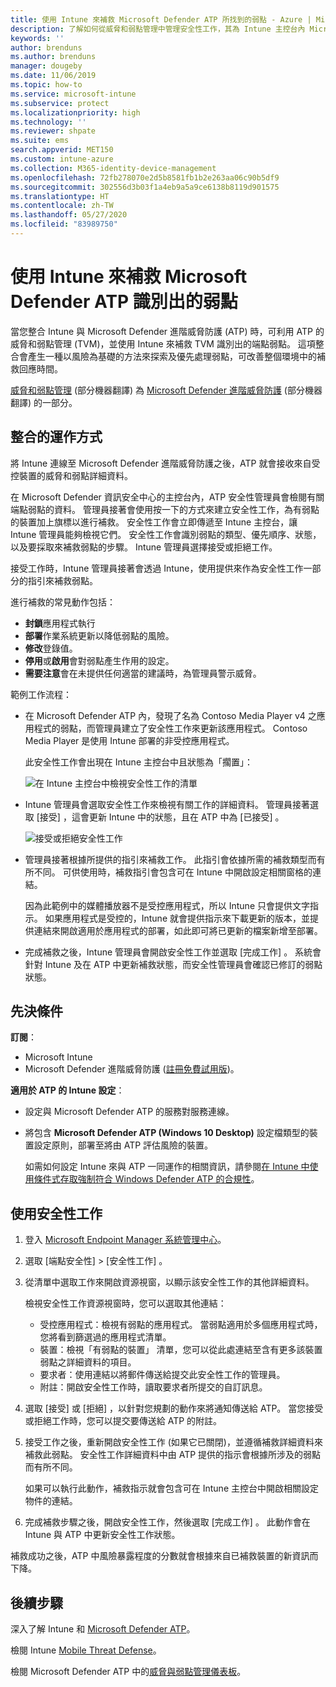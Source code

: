 ```yaml
---
title: 使用 Intune 來補救 Microsoft Defender ATP 所找到的弱點 - Azure | Microsoft Docs
description: 了解如何從威脅和弱點管理中管理安全性工作，其為 Intune 主控台內 Microsoft Defender 進階威脅防護 (ATP) 的一部分。
keywords: ''
author: brenduns
ms.author: brenduns
manager: dougeby
ms.date: 11/06/2019
ms.topic: how-to
ms.service: microsoft-intune
ms.subservice: protect
ms.localizationpriority: high
ms.technology: ''
ms.reviewer: shpate
ms.suite: ems
search.appverid: MET150
ms.custom: intune-azure
ms.collection: M365-identity-device-management
ms.openlocfilehash: 72fb278070e2d5b8581fb1b2e263aa06c90b5df9
ms.sourcegitcommit: 302556d3b03f1a4eb9a5a9ce6138b8119d901575
ms.translationtype: HT
ms.contentlocale: zh-TW
ms.lasthandoff: 05/27/2020
ms.locfileid: "83989750"
---
```

# <a name="use-intune-to-remediate-vulnerabilities-identified-by-microsoft-defender-atp"></a>使用 Intune 來補救 Microsoft Defender ATP 識別出的弱點

當您整合 Intune 與 Microsoft Defender 進階威脅防護 (ATP) 時，可利用 ATP 的威脅和弱點管理 (TVM)，並使用 Intune 來補救 TVM 識別出的端點弱點。 這項整合會產生一種以風險為基礎的方法來探索及優先處理弱點，可改善整個環境中的補救回應時間。

[威脅和弱點管理](https://docs.microsoft.com/windows/security/threat-protection/windows-defender-atp/next-gen-threat-and-vuln-mgt) \(部分機器翻譯\) 為 [Microsoft Defender 進階威脅防護](https://docs.microsoft.com/windows/security/threat-protection/windows-defender-atp/windows-defender-advanced-threat-protection) \(部分機器翻譯\) 的一部分。

## <a name="how-integration-works"></a>整合的運作方式

將 Intune 連線至 Microsoft Defender 進階威脅防護之後，ATP 就會接收來自受控裝置的威脅和弱點詳細資料。

在 Microsoft Defender 資訊安全中心的主控台內，ATP 安全性管理員會檢閱有關端點弱點的資料。 管理員接著會使用按一下的方式來建立安全性工作，為有弱點的裝置加上旗標以進行補救。 安全性工作會立即傳遞至 Intune 主控台，讓 Intune 管理員能夠檢視它們。 安全性工作會識別弱點的類型、優先順序、狀態，以及要採取來補救弱點的步驟。 Intune 管理員選擇接受或拒絕工作。

接受工作時，Intune 管理員接著會透過 Intune，使用提供來作為安全性工作一部分的指引來補救弱點。

進行補救的常見動作包括：

- **封鎖**應用程式執行
- **部署**作業系統更新以降低弱點的風險。
- **修改**登錄值。
- **停用**或**啟用**會對弱點產生作用的設定。
- **需要注意**會在未提供任何適當的建議時，為管理員警示威脅。

範例工作流程：

- 在 Microsoft Defender ATP 內，發現了名為 Contoso Media Player v4 之應用程式的弱點，而管理員建立了安全性工作來更新該應用程式。 Contoso Media Player 是使用 Intune 部署的非受控應用程式。

  此安全性工作會出現在 Intune 主控台中且狀態為「擱置」：

  ![在 Intune 主控台中檢視安全性工作的清單](./media/atp-manage-vulnerabilities/temp-security-tasks.png)

- Intune 管理員會選取安全性工作來檢視有關工作的詳細資料。  管理員接著選取 [接受]  ，這會更新 Intune 中的狀態，且在 ATP 中為 [已接受]  。

  ![接受或拒絕安全性工作](./media/atp-manage-vulnerabilities/temp-accept-task.png)

- 管理員接著根據所提供的指引來補救工作。 此指引會依據所需的補救類型而有所不同。 可供使用時，補救指引會包含可在 Intune 中開啟設定相關窗格的連結。

  因為此範例中的媒體播放器不是受控應用程式，所以 Intune 只會提供文字指示。 如果應用程式是受控的，Intune 就會提供指示來下載更新的版本，並提供連結來開啟適用於應用程式的部署，如此即可將已更新的檔案新增至部署。

- 完成補救之後，Intune 管理員會開啟安全性工作並選取 [完成工作]  。  系統會針對 Intune 及在 ATP 中更新補救狀態，而安全性管理員會確認已修訂的弱點狀態。

## <a name="prerequisites"></a>先決條件  

**訂閱**：

- Microsoft Intune  
- Microsoft Defender 進階威脅防護 ([註冊免費試用版](https://www.microsoft.com/WindowsForBusiness/windows-atp?ocid=docs-wdatp-main-abovefoldlink))。

**適用於 ATP 的 Intune 設定**：

- 設定與 Microsoft Defender ATP 的服務對服務連線。
- 將包含 **Microsoft Defender ATP (Windows 10 Desktop)** 設定檔類型的裝置設定原則，部署至將由 ATP 評估風險的裝置。

  如需如何設定 Intune 來與 ATP 一同運作的相關資訊，請參閱[在 Intune 中使用條件式存取強制符合 Windows Defender ATP 的合規性](advanced-threat-protection.md#enable-microsoft-defender-atp-in-intune)。

## <a name="work-with-security-tasks"></a>使用安全性工作

1. 登入 [Microsoft Endpoint Manager 系統管理中心](https://go.microsoft.com/fwlink/?linkid=2109431)。

2. 選取 [端點安全性]   > [安全性工作]  。

3. 從清單中選取工作來開啟資源視窗，以顯示該安全性工作的其他詳細資料。

   檢視安全性工作資源視窗時，您可以選取其他連結：

   - 受控應用程式：檢視有弱點的應用程式。 當弱點適用於多個應用程式時，您將看到篩選過的應用程式清單。
   - 裝置：檢視「有弱點的裝置」  清單，您可以從此處連結至含有更多該裝置弱點之詳細資料的項目。
   - 要求者：使用連結以將郵件傳送給提交此安全性工作的管理員。
   - 附註：開啟安全性工作時，讀取要求者所提交的自訂訊息。

4. 選取 [接受]  或 [拒絕]  ，以針對您規劃的動作來將通知傳送給 ATP。 當您接受或拒絕工作時，您可以提交要傳送給 ATP 的附註。

5. 接受工作之後，重新開啟安全性工作 (如果它已關閉)，並遵循補救詳細資料來補救此弱點。 安全性工作詳細資料中由 ATP 提供的指示會根據所涉及的弱點而有所不同。

   如果可以執行此動作，補救指示就會包含可在 Intune 主控台中開啟相關設定物件的連結。

6. 完成補救步驟之後，開啟安全性工作，然後選取 [完成工作]  。  此動作會在 Intune 與 ATP 中更新安全性工作狀態。

補救成功之後，ATP 中風險暴露程度的分數就會根據來自已補救裝置的新資訊而下降。

## <a name="next-steps"></a>後續步驟
深入了解 Intune 和 [Microsoft Defender ATP](advanced-threat-protection.md)。

檢閱 Intune [Mobile Threat Defense](mobile-threat-defense.md)。

檢閱 Microsoft Defender ATP 中的[威脅與弱點管理儀表板](https://docs.microsoft.com/windows/security/threat-protection/windows-defender-atp/tvm-dashboard-insights)。
